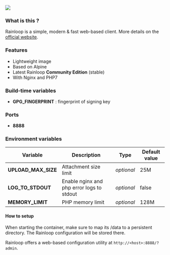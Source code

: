 ![](https://i.goopics.net/nI.png)

### What is this ?

Rainloop is a simple, modern & fast web-based client. More details on the [official website](http://www.rainloop.net/).

### Features

- Lightweight image
- Based on Alpine
- Latest Rainloop **Community Edition** (stable)
- With Nginx and PHP7

### Build-time variables

- **GPG_FINGERPRINT** : fingerprint of signing key

### Ports

- **8888**

### Environment variables

| Variable | Description | Type | Default value |
| -------- | ----------- | ---- | ------------- |
| **UPLOAD_MAX_SIZE** | Attachment size limit | *optional* | 25M
| **LOG_TO_STDOUT** | Enable nginx and php error logs to stdout | *optional* | false
| **MEMORY_LIMIT** | PHP memory limit | *optional* | 128M

#### How to setup

When starting the container, make sure to map its /data to a persistent
directory. The Rainloop configuration will be stored there.

Rainloop offers a web-based configuration utility at `http://<host>:8888/?admin`.
